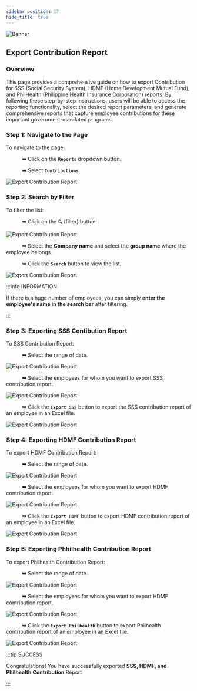 ```yaml
---
sidebar_position: 17
hide_title: true
---
```


![Banner](../img/banner.png)

## Export Contribution Report

### Overview

<div class="justify-text">
This page provides a comprehensive guide on how to export Contribution for SSS (Social Security System), HDMF (Home Development Mutual Fund), and PhilHealth (Philippine Health Insurance Corporation) reports. By following these step-by-step instructions, users will be able to access the reporting functionality, select the desired report parameters, and generate comprehensive reports that capture employee contributions for these important government-mandated programs. 
</div>

### Step 1: Navigate to the Page
To navigate to the page:

&nbsp;&nbsp;&nbsp;&nbsp;&nbsp;&nbsp;&nbsp;&nbsp;&nbsp;&nbsp;&nbsp;**➥** Click on the **`Reports`** dropdown button.

&nbsp;&nbsp;&nbsp;&nbsp;&nbsp;&nbsp;&nbsp;&nbsp;&nbsp;&nbsp;&nbsp;**➥** Select **`Contributions`**.

![Export Contribution Report](../img/report-cont-export.png)

### Step 2: Search by Filter
To filter the list:

&nbsp;&nbsp;&nbsp;&nbsp;&nbsp;&nbsp;&nbsp;&nbsp;&nbsp;&nbsp;&nbsp;**➥** Click on the **`🔍`** (filter) button.

![Export Contribution Report](../img/report-cont-export-filter.png)

&nbsp;&nbsp;&nbsp;&nbsp;&nbsp;&nbsp;&nbsp;&nbsp;&nbsp;&nbsp;&nbsp;**➥** Select the **Company name** and select the **group name** where the employee belongs.

&nbsp;&nbsp;&nbsp;&nbsp;&nbsp;&nbsp;&nbsp;&nbsp;&nbsp;&nbsp;&nbsp;**➥** Click the **`Search`** button to view the list.

![Export Contribution Report](../img/report-emp-search.png)

:::info INFORMATION

If there is a huge number of employees, you can simply **enter the employee's name in the search bar** after filtering.

:::

### Step 3: Exporting SSS Contibution Report

To SSS Contribution Report:

&nbsp;&nbsp;&nbsp;&nbsp;&nbsp;&nbsp;&nbsp;&nbsp;&nbsp;&nbsp;&nbsp;**➥** Select the range of date.

![Export Contribution Report](../img/report-cont-date.png)

&nbsp;&nbsp;&nbsp;&nbsp;&nbsp;&nbsp;&nbsp;&nbsp;&nbsp;&nbsp;&nbsp;**➥** Select the employees for whom you want to export SSS contribution report.

![Export Contribution Report](../img/report-cont-check.png)

&nbsp;&nbsp;&nbsp;&nbsp;&nbsp;&nbsp;&nbsp;&nbsp;&nbsp;&nbsp;&nbsp;**➥** Click the **`Export SSS`** button to export the SSS contribution report of an employee in an Excel file.

![Export Contribution Report](../img/report-cont-sss.png)

### Step 4: Exporting HDMF Contribution Report

To export HDMF Contribution Report:

&nbsp;&nbsp;&nbsp;&nbsp;&nbsp;&nbsp;&nbsp;&nbsp;&nbsp;&nbsp;&nbsp;**➥** Select the range of date.

![Export Contribution Report](../img/report-cont-date.png)

&nbsp;&nbsp;&nbsp;&nbsp;&nbsp;&nbsp;&nbsp;&nbsp;&nbsp;&nbsp;&nbsp;**➥** Select the employees for whom you want to export HDMF contribution report.

![Export Contribution Report](../img/report-cont-check.png)

&nbsp;&nbsp;&nbsp;&nbsp;&nbsp;&nbsp;&nbsp;&nbsp;&nbsp;&nbsp;&nbsp;**➥** Click the **`Export HDMF`** button to export HDMF contribution report of an employee in an Excel file.

![Export Contribution Report](../img/report-cont-hdmf.png)

### Step 5: Exporting Phhilhealth Contribution Report

To export Philhealth Contribution Report:

&nbsp;&nbsp;&nbsp;&nbsp;&nbsp;&nbsp;&nbsp;&nbsp;&nbsp;&nbsp;&nbsp;**➥** Select the range of date.

![Export Contribution Report](../img/report-cont-date.png)

&nbsp;&nbsp;&nbsp;&nbsp;&nbsp;&nbsp;&nbsp;&nbsp;&nbsp;&nbsp;&nbsp;**➥** Select the employees for whom you want to export HDMF contribution report.

![Export Contribution Report](../img/report-cont-check.png)

&nbsp;&nbsp;&nbsp;&nbsp;&nbsp;&nbsp;&nbsp;&nbsp;&nbsp;&nbsp;&nbsp;**➥** Click the **`Export Philhealth`** button to export Philhealth contribution report of an employee in an Excel file.

![Export Contribution Report](../img/report-cont-phil.png)

:::tip SUCCESS

Congratulations! You have successfully exported **SSS, HDMF, and Philhealth Contribution** Report

:::





